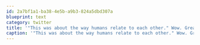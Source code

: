 ```yaml
---
id: 2a7bf1a1-ba38-4e5b-a9b3-824a5dbd307a
blueprint: text
category: twitter
title: '"This was about the way humans relate to each other." Wow. Great post by @amandablum ow.ly/jkpar (my last tweet on the issue)'
caption: '"This was about the way humans relate to each other." Wow. Great post by @amandablum <a href="http://ow.ly/jkpar" title="http://ow.ly/jkpar" class="link link_untco">ow.ly/jkpar</a> (my last tweet on the issue)'
---
```


